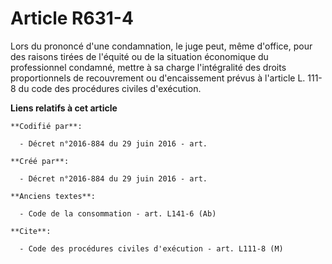 # Article R631-4

Lors du prononcé d'une condamnation, le juge peut, même d'office, pour des raisons tirées de l'équité ou de la situation
économique du professionnel condamné, mettre à sa charge l'intégralité des droits proportionnels de recouvrement ou
d'encaissement prévus à l'article L. 111-8 du code des procédures civiles d'exécution.

**Liens relatifs à cet article**

	**Codifié par**:

	  - Décret n°2016-884 du 29 juin 2016 - art.

	**Créé par**:

	  - Décret n°2016-884 du 29 juin 2016 - art.

	**Anciens textes**:

	  - Code de la consommation - art. L141-6 (Ab)

	**Cite**:

	  - Code des procédures civiles d'exécution - art. L111-8 (M)
